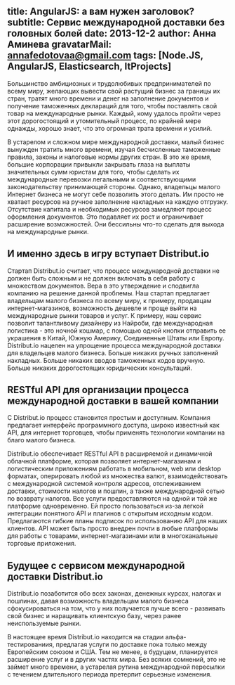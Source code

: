 title: AngularJS: а вам нужен заголовок?
subtitle: Сервис международной доставки без головных болей 
date: 2013-12-2
author: Анна Аминева
gravatarMail: annafedotovaa@gmail.com
tags: [Node.JS, AngularJS, Elasticsearch, ItProjects]
---

Большинство амбициозных и трудолюбивых предпринимателей по всему миру, желающих вывести свой растущий бизнес за границы их стран, тратят много времени и денег на заполнение документов и получение таможенных деклараций для того, чтобы поставлять свой товар на международные рынки. Каждый, кому удалось пройти через этот дорогостоящий и утомительный процесс, по крайней мере однажды, хорошо знает, что это огромная трата времени и усилий.
<!-- more -->

В устарелом и сложном мире международной доставки, малый бизнес вынужден тратить много времени, изучая бесчисленные таможенные правила, законы и налоговые нормы других стран. В это же время, большие корпорации привыкли закрывать глаза на выплаты значительных сумм юристам для того, чтобы сделать их международные перевозки легальными и соответствующими законодательству принимающей стороны.  Однако, владельцы малого Интернет бизнеса не могут себе позволить этого делать. Им просто не хватает ресурсов на ручное заполнение накладных на каждую отгрузку. Отсутствие капитала и необходимых ресурсов замедляют процесс оформления документов. Это подавляет их рост и ограничивает расширение возможностей. Они бессильны что-то сделать для выхода на международные рынки.

## И именно здесь в игру вступает Distribut.io

Стартап Distribut.io считает, что процесс международной доставки не должен быть сложным и не должен включать в себя работу с множеством документов. Вера в это утверждение и cподвигла компанию на решение данной проблемы. Наш стартап предлагает владельцам малого бизнеса по всему миру, к примеру, продавцам интернет-магазинов, возможность дешевле и проще выйти на международные рынки товаров и услуг. К примеру, наш сервис позволит талантливому дизайнеру из Найроби, где международная логистика - это ночной кошмар, с помощью одной кнопки отправить ее украшения в Китай, Южную Америку, Соединенные Штаты или Европу. Distribut.io нацелен на упрощение процесса международной доставки для владельцев малого бизнеса. Больше никаких ручных заполнений накладных. Больше никаких вводов таможенных кодов вручную. Больше никаких дорогостоящих юридических консультаций.

## RESTful API для организации процесса международной доставки в вашей компании

C Distribut.io процесс становится простым и доступным. Компания предлагает интерфейс программного доступа, широко известный как API, для интернет торговцев, чтобы применять технологии компании на благо малого бизнеса.

Distribut.io обеспечивает RESTful API в расширяемой и динамичной облачной платформе, которая позволяет интернет-магазинам и логистическим приложениям работать в мобильном, web или desktop форматах, оперировать любой из множества валют, взаимодействовать с международной системой контроля адресов, отслеживанием доставки, стоимости налогов и пошлин, а также международной сетью по возврату налогов. Все услуги предоставляются на одной и той же платформе одновременно. Ей просто пользоваться из-за легкой интеграции понятного API и плагинов с открытым исходным кодом. Предлагаются гибкие планы подписок по использованию API для наших клиентов. API может быть просто внедрен почти в любые платформы для работы с товарами, интернет-магазинами или в многоканальные торговые приложения.

## Будущее с сервисом международной доставки Distribut.io

Distribut.io позаботится обо всех законах, денежных курсах, налогах и пошлинах, давая возможность владельцам малого бизнеса сфокусироваться на том, что у них получается лучше всего - развивать свой бизнес и наращивать клиентскую базу, через ранее неиспользуемые рынки.

В настоящее время Distribut.io находится на стадии альфа-тестированиия, предлагая услуги по доставке пока только между Европейским союзом и США. Тем не менее, в будущем, планируется расширение услуг и в других частях мира. Без всяких сомнений, это не займет много времени, а устарелая рутина международной пересылки с течением длительного периода претерпит серьезные изменения.

